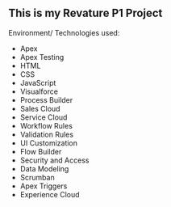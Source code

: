 ## This is my Revature P1 Project

Environment/ Technologies used: 

- Apex
- Apex Testing
- HTML
- CSS
- JavaScript
- Visualforce
- Process Builder
- Sales Cloud
- Service Cloud
- Workflow Rules
- Validation Rules
- UI Customization
- Flow Builder
- Security and Access
- Data Modeling
- Scrumban
- Apex Triggers
- Experience Cloud
